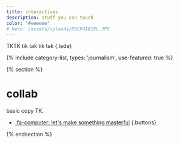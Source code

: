 ```yaml
---
title: interactives
description: stuff you can touch
color: "#eeeeee"
# hero: /assets/uploads/DSCF4101XL.JPG
---
```


TKTK tik tak tik tak
{.lede} 

{% include category-list, types: 'journalism', use-featured: true %}


{% section %}

# collab
basic copy TK.

* [:fa-computer: let's make something masterful](/collab)
{.buttons}

{% endsection %}